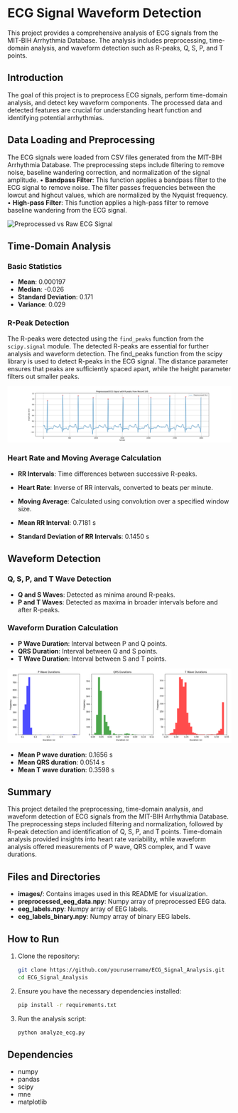# ECG Signal Waveform Detection

This project provides a comprehensive analysis of ECG signals from the MIT-BIH Arrhythmia Database. The analysis includes preprocessing, time-domain analysis, and waveform detection such as R-peaks, Q, S, P, and T points.

## Introduction

The goal of this project is to preprocess ECG signals, perform time-domain analysis, and detect key waveform components. The processed data and detected features are crucial for understanding heart function and identifying potential arrhythmias.

## Data Loading and Preprocessing

The ECG signals were loaded from CSV files generated from the MIT-BIH Arrhythmia Database. The preprocessing steps include filtering to remove noise, baseline wandering correction, and normalization of the signal amplitude.
• **Bandpass Filter**: This function applies a bandpass filter to the ECG signal to remove noise. The filter passes frequencies between the lowcut and highcut values, which are normalized by the Nyquist frequency.
• **High-pass Filter**: This function applies a high-pass filter to remove baseline wandering from the ECG signal.


![Preprocessed vs Raw ECG Signal](images/preprocessed_vs_raw.png)

## Time-Domain Analysis

### Basic Statistics

- **Mean**: 0.000197
- **Median**: -0.026
- **Standard Deviation**: 0.171
- **Variance**: 0.029

### R-Peak Detection

The R-peaks were detected using the `find_peaks` function from the `scipy.signal` module. The detected R-peaks are essential for further analysis and waveform detection. The find_peaks function from the scipy library is used to detect R-peaks in the ECG signal. The distance parameter ensures that peaks are sufficiently spaced apart, while the height parameter filters out smaller peaks.   

![R-peaks Detection](images/r_peaks_detection.png)

### Heart Rate and Moving Average Calculation

- **RR Intervals**: Time differences between successive R-peaks.
- **Heart Rate**: Inverse of RR intervals, converted to beats per minute.
- **Moving Average**: Calculated using convolution over a specified window size.

- **Mean RR Interval**: 0.7181 s
- **Standard Deviation of RR Intervals**: 0.1450 s

## Waveform Detection

### Q, S, P, and T Wave Detection

- **Q and S Waves**: Detected as minima around R-peaks.
- **P and T Waves**: Detected as maxima in broader intervals before and after R-peaks.

### Waveform Duration Calculation

- **P Wave Duration**: Interval between P and Q points.
- **QRS Duration**: Interval between Q and S points.
- **T Wave Duration**: Interval between S and T points.

![Waveform Durations](images/waveform_durations.png)

- **Mean P wave duration**: 0.1656 s
- **Mean QRS duration**: 0.0514 s
- **Mean T wave duration**: 0.3598 s

## Summary

This project detailed the preprocessing, time-domain analysis, and waveform detection of ECG signals from the MIT-BIH Arrhythmia Database. The preprocessing steps included filtering and normalization, followed by R-peak detection and identification of Q, S, P, and T points. Time-domain analysis provided insights into heart rate variability, while waveform analysis offered measurements of P wave, QRS complex, and T wave durations.

## Files and Directories

- **images/**: Contains images used in this README for visualization.
- **preprocessed_eeg_data.npy**: Numpy array of preprocessed EEG data.
- **eeg_labels.npy**: Numpy array of EEG labels.
- **eeg_labels_binary.npy**: Numpy array of binary EEG labels.

## How to Run

1. Clone the repository:
    ```bash
    git clone https://github.com/yourusername/ECG_Signal_Analysis.git
    cd ECG_Signal_Analysis
    ```

2. Ensure you have the necessary dependencies installed:
    ```bash
    pip install -r requirements.txt
    ```

3. Run the analysis script:
    ```bash
    python analyze_ecg.py
    ```

## Dependencies

- numpy
- pandas
- scipy
- mne
- matplotlib


